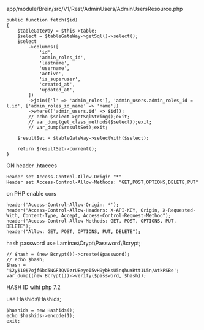 
app/module/Brein/src/V1/Rest/AdminUsers/AdminUsersResource.php

	public function fetch($id)
	{
		$tableGateWay = $this->table;
		$select = $tableGateWay->getSql()->select();
		$select
			->columns([
				'id',
				'admin_roles_id',
				'lastname',
				'username',
				'active',
				'is_superuser',
				'created_at',
				'updated_at',
			])
			->join(['l' => 'admin_roles'], 'admin_users.admin_roles_id = l.id', ['admin_roles_id_name' => 'name'])
			->where(['admin_users.id' => $id]);
			// echo $select->getSqlString();exit;
			// var_dump(get_class_methods($select));exit;
			// var_dump($resultSet);exit;

		$resultSet = $tableGateWay->selectWith($select);

		return $resultSet->current();
	}



ON header .htacces

	Header set Access-Control-Allow-Origin "*"
	Header set Access-Control-Allow-Methods: "GET,POST,OPTIONS,DELETE,PUT"


on PHP enable cors

	header('Access-Control-Allow-Origin: *');
	header("Access-Control-Allow-Headers: X-API-KEY, Origin, X-Requested-With, Content-Type, Accept, Access-Control-Request-Method");
	header("Access-Control-Allow-Methods: GET, POST, OPTIONS, PUT, DELETE");
	header("Allow: GET, POST, OPTIONS, PUT, DELETE");


hash password
use Laminas\Crypt\Password\Bcrypt;

	// $hash = (new Bcrypt())->create($password);
	// echo $hash;
	$hash = '$2y$10$7ojf6bd5NGF3QV0zrUEeyeI5vH9ybksU5nqhuYRtt1L5n/AtkPSBe';
	var_dump((new Bcrypt())->verify($password, $hash));

HASH ID wiht php 7.2


use Hashids\Hashids;

	$hashids = new Hashids();
	echo $hashids->encode(1);
	exit;
